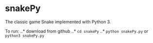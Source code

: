 # snakePy

The classic game Snake implemented with Python 3.

To run:
..* download from github
..* `cd snakePy`
..* `python snakePy.py` or `python3 snakePy.py`
